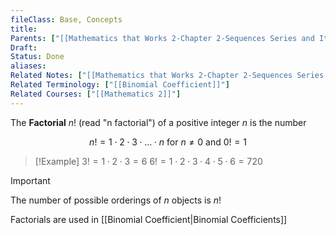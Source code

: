 ```yaml
---
fileClass: Base, Concepts
title: 
Parents: ["[[Mathematics that Works 2-Chapter 2-Sequences Series and Iteration Processes]]"]
Draft: 
Status: Done
aliases: 
Related Notes: ["[[Mathematics that Works 2-Chapter 2-Sequences Series and Iteration Processes]]"]
Related Terminology: ["[[Binomial Coefficient]]"]
Related Courses: ["[[Mathematics 2]]"]
---
```

The **Factorial** $n!$ (read "n factorial") of a positive integer $n$ is the number 

$$
n!=1 \cdot 2 \cdot 3 \cdot ... \cdot n \text{ for } n \neq 0 \text{ and } 0!=1
$$

>[!Example]
>$3!=1\cdot 2\cdot 3=6$
>$6!=1\cdot2\cdot3\cdot4\cdot5\cdot6=720$

>[!Important]
>The number of possible orderings of $n$ objects is $n!$

Factorials are used in [[Binomial Coefficient|Binomial Coefficients]]
